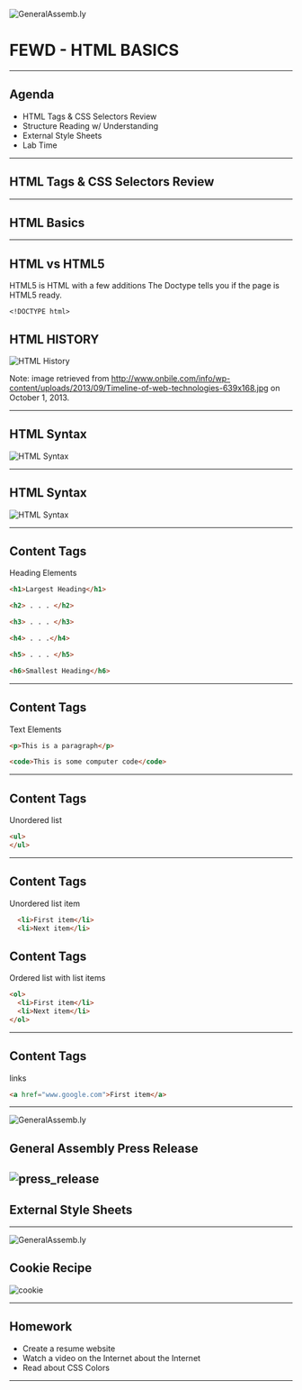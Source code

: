 ![GeneralAssemb.ly](../img/icons/FEWD_Logo.png)

# FEWD - HTML BASICS

---


## Agenda

*	HTML Tags & CSS Selectors Review
*	Structure Reading w/ Understanding
*	External Style Sheets
*	Lab Time

---



## HTML Tags & CSS Selectors Review


---


## HTML Basics

---


## HTML vs HTML5

HTML5 is HTML with a few additions
The Doctype tells you if the page is HTML5 ready.


```<!DOCTYPE html>```


## HTML HISTORY

![HTML History](../img/unit_1/Timeline_of_web_technologies.jpg)

Note:
image retrieved from http://www.onbile.com/info/wp-content/uploads/2013/09/Timeline-of-web-technologies-639x168.jpg on October 1, 2013.

---


## HTML Syntax

![HTML Syntax](../img/unit_1/tags.png)

---

## HTML Syntax

![HTML Syntax](../img/unit_1/tags_attributes.png)

---

## Content Tags

Heading Elements

```html
<h1>Largest Heading</h1>
```

```html
<h2> . . . </h2>
```

```html
<h3> . . . </h3>
```

```html
<h4> . . .</h4>
```

```html
<h5> . . . </h5>
```

```html
<h6>Smallest Heading</h6>
```

---

## Content Tags

Text Elements

```html
<p>This is a paragraph</p>
```

```html
<code>This is some computer code</code>
```

---

## Content Tags

Unordered list
```html
<ul>
</ul>
```

---

## Content Tags

Unordered list item
```html
  <li>First item</li>
  <li>Next item</li>
```

## Content Tags

Ordered list with list items
```html
<ol>
  <li>First item</li>
  <li>Next item</li>
</ol>
```
---

## Content Tags

links
 ```html
 <a href="www.google.com">First item</a>
 ```


---

![GeneralAssemb.ly](../img/icons/code_along.png)
## General Assembly Press Release

![press_release](../img/unit_1/press_release.png)
---


## External Style Sheets

---


![GeneralAssemb.ly](../img/icons/exercise_icon_md.png)
## Cookie Recipe

![cookie](../img/unit_1/cookie.png)

---

## Homework

*	Create a resume website
*	Watch a video on the Internet about the Internet
*	Read about CSS Colors

---
